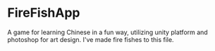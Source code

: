 # FireFishApp
A game for learning Chinese in a fun way, utilizing unity platform and photoshop for art design.
I've made fire fishes to this file.
